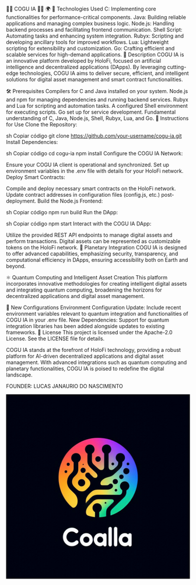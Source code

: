 🍄🤖 COGU IA 🤖🍄
🌍
🌱 Technologies Used
C: Implementing core functionalities for performance-critical components.
Java: Building reliable applications and managing complex business logic.
Node.js: Handling backend processes and facilitating frontend communication.
Shell Script: Automating tasks and enhancing system integration.
Rubyx: Scripting and developing ancillary tools for improved workflows.
Lua: Lightweight scripting for extensibility and customization.
Go: Crafting efficient and scalable services for high-demand applications.
🌟 Description
COGU IA is an innovative platform developed by HoloFi, focused on artificial intelligence and decentralized applications (DApps). By leveraging cutting-edge technologies, COGU IA aims to deliver secure, efficient, and intelligent solutions for digital asset management and smart contract functionalities.

🛠️ Prerequisites
Compilers for C and Java installed on your system.
Node.js and npm for managing dependencies and running backend services.
Rubyx and Lua for scripting and automation tasks.
A configured Shell environment for executing scripts.
Go set up for service development.
Fundamental understanding of C, Java, Node.js, Shell, Rubyx, Lua, and Go.
🚀 Instructions for Use
Clone the Repository:

sh
Copiar código
git clone https://github.com/your-username/cogu-ia.git
Install Dependencies:

sh
Copiar código
cd cogu-ia
npm install
Configure the COGU IA Network:

Ensure your COGU IA client is operational and synchronized.
Set up environment variables in the .env file with details for your HoloFi network.
Deploy Smart Contracts:

Compile and deploy necessary smart contracts on the HoloFi network.
Update contract addresses in configuration files (config.js, etc.) post-deployment.
Build the Node.js Frontend:

sh
Copiar código
npm run build
Run the DApp:

sh
Copiar código
npm start
Interact with the COGU IA DApp:

Utilize the provided REST API endpoints to manage digital assets and perform transactions.
Digital assets can be represented as customizable tokens on the HoloFi network.
🌌 Planetary Integration
COGU IA is designed to offer advanced capabilities, emphasizing security, transparency, and computational efficiency in DApps, ensuring accessibility both on Earth and beyond.

⚛️ Quantum Computing and Intelligent Asset Creation
This platform incorporates innovative methodologies for creating intelligent digital assets and integrating quantum computing, broadening the horizons for decentralized applications and digital asset management.

🔧 New Configurations
Environment Configuration Update: Include recent environment variables relevant to quantum integration and functionalities of COGU IA in your .env file.
New Dependencies: Support for quantum integration libraries has been added alongside updates to existing frameworks.
📜 License
This project is licensed under the Apache-2.0 License. See the LICENSE file for details.

COGU IA stands at the forefront of HoloFi technology, providing a robust platform for AI-driven decentralized applications and digital asset management. With advanced integrations such as quantum computing and planetary functionalities, COGU IA is poised to redefine the digital landscape.

<p>FOUNDER: LUCAS JANAURIO DO NASCIMENTO</p> <img src="D.PNG" alt="Holo Ether Logo">